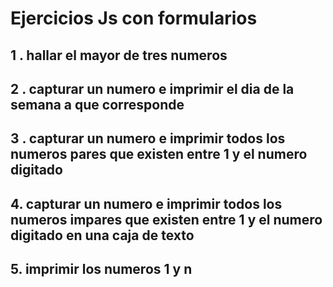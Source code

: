 # Ejercicios Js con formularios 

## 1 . hallar el mayor de tres numeros 

## 2 . capturar un  numero e imprimir el dia de la semana a que corresponde

## 3 . capturar un numero e imprimir todos los numeros pares que existen entre 1 y el numero digitado

## 4. capturar un numero e imprimir todos los numeros impares que existen entre 1 y el numero digitado en una caja de texto

## 5. imprimir los numeros 1 y n